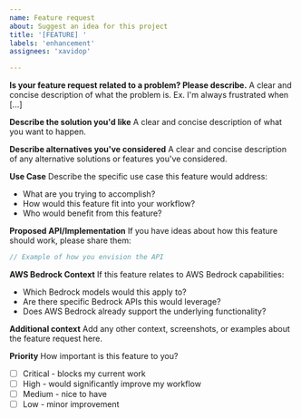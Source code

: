 ```yaml
---
name: Feature request
about: Suggest an idea for this project
title: '[FEATURE] '
labels: 'enhancement'
assignees: 'xavidop'

---
```


**Is your feature request related to a problem? Please describe.**
A clear and concise description of what the problem is. Ex. I'm always frustrated when [...]

**Describe the solution you'd like**
A clear and concise description of what you want to happen.

**Describe alternatives you've considered**
A clear and concise description of any alternative solutions or features you've considered.

**Use Case**
Describe the specific use case this feature would address:
- What are you trying to accomplish?
- How would this feature fit into your workflow?
- Who would benefit from this feature?

**Proposed API/Implementation**
If you have ideas about how this feature should work, please share them:

```go
// Example of how you envision the API
```

**AWS Bedrock Context**
If this feature relates to AWS Bedrock capabilities:
- Which Bedrock models would this apply to?
- Are there specific Bedrock APIs this would leverage?
- Does AWS Bedrock already support the underlying functionality?

**Additional context**
Add any other context, screenshots, or examples about the feature request here.

**Priority**
How important is this feature to you?
- [ ] Critical - blocks my current work
- [ ] High - would significantly improve my workflow
- [ ] Medium - nice to have
- [ ] Low - minor improvement

